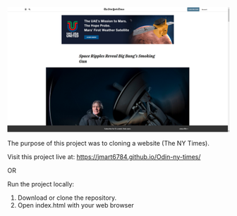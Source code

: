 ![screen shot](screenshot.png)

The purpose of this project was to cloning a website (The NY Times).

Visit this project live at: https://jmart6784.github.io/Odin-ny-times/

OR

Run the project locally:

1. Download or clone the repository.
2. Open index.html with your web browser